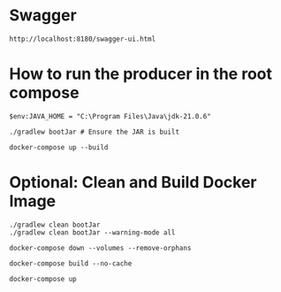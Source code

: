# Swagger

```shell
http://localhost:8180/swagger-ui.html
```

# How to run the producer in the root compose

```shell
$env:JAVA_HOME = "C:\Program Files\Java\jdk-21.0.6"
```

```shell
./gradlew bootJar # Ensure the JAR is built
```

```shell
docker-compose up --build
```

# Optional: Clean and Build Docker Image

```shell
./gradlew clean bootJar
./gradlew clean bootJar --warning-mode all
```

```shell
docker-compose down --volumes --remove-orphans
```

```shell
docker-compose build --no-cache
```

```shell
docker-compose up
```